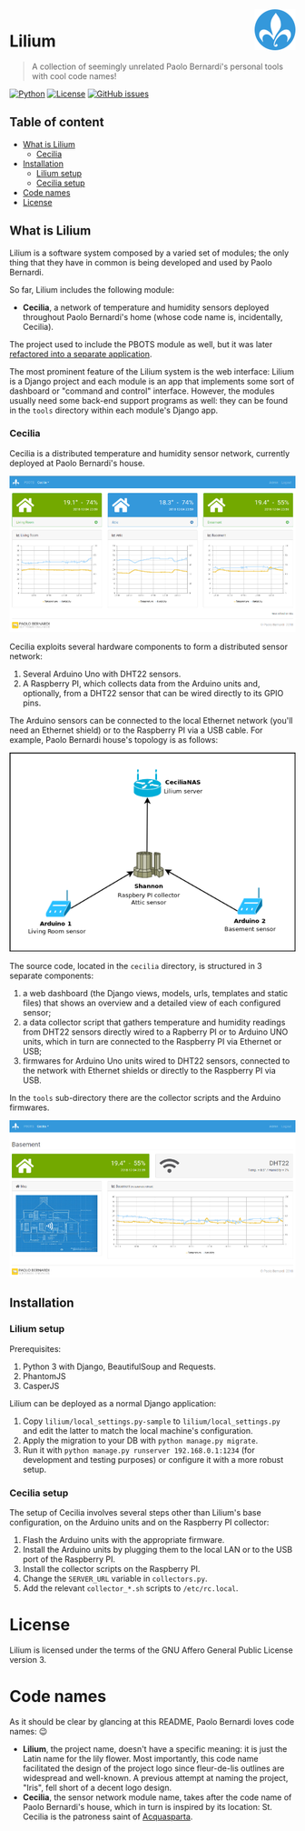 <a href="https://www.bernardi.cloud/">
    <img src=".readme-files/lilium-logo-72.png" alt="Lilium logo" title="Lilium" align="right" height="72" />
</a>

# Lilium
> A collection of seemingly unrelated Paolo Bernardi's personal tools with cool code names!

[![Python](https://img.shields.io/badge/python-v3.6+-blue.svg)](https://www.python.org)
[![License](https://img.shields.io/github/license/bernarpa/lilium.svg)](https://opensource.org/licenses/AGPL-3.0)
[![GitHub issues](https://img.shields.io/github/issues/bernarpa/lilium.svg)](https://github.com/bernarpa/lilium/issues)

## Table of content

- [What is Lilium](#what-is-lilium)
    - [Cecilia](#cecilia)
- [Installation](#installation)
    - [Lilium setup](#lilium-setup)
    - [Cecilia setup](#cecilia-setup)
- [Code names](#code-names)
- [License](#license)

## What is Lilium

Lilium is a software system composed by a varied set of modules; the only thing that they have in common is being developed and used by Paolo Bernardi.

So far, Lilium includes the following module:
  * **Cecilia**, a network of temperature and humidity sensors deployed throughout Paolo Bernardi's home (whose code name is, incidentally, Cecilia).

The project used to include the PBOTS module as well, but it was later 
[refactored into a separate application](https://www.github.com/bernarpa/pbots/).

The most prominent feature of the Lilium system is the web interface: Lilium is a Django project and each module is an app that implements some sort of dashboard or "command and control" interface.  However, the modules usually need some back-end support programs as well: they can be found in the `tools` directory within each module's Django app.

### Cecilia

Cecilia is a distributed temperature and humidity sensor network, currently deployed at Paolo Bernardi's house.

![Image](.readme-files/cecilia_dashboard.png)

Cecilia exploits several hardware components to form a distributed sensor network:
  1. Several Arduino Uno with DHT22 sensors.
  2. A Raspberry PI, which collects data from the Arduino units and, optionally, from a DHT22 sensor that can be wired directly to its GPIO pins.

The Arduino sensors can be connected to the local Ethernet network (you'll need an Ethernet shield) or to the Raspberry PI via a USB cable. For example, Paolo Bernardi house's topology is as follows:

![Image](.readme-files/cecilia-sensor-network.png)

The source code, located in the `cecilia` directory, is structured in 3 separate components:
  1. a web dashboard (the Django views, models, urls, templates and static files) that shows an overview and a detailed view of each configured sensor;
  2. a data collector script that gathers temperature and humidity readings from DHT22 sensors directly wired to a Rapberry PI or to Arduino UNO units, which in turn are connected to the Raspberry PI via Ethernet or USB;
  3. firmwares for Arduino Uno units wired to DHT22 sensors, connected to the network with Ethernet shields or directly to the Raspberry PI via USB.

In the `tools` sub-directory there are the collector scripts and the Arduino firmwares.

![Image](.readme-files/cecilia_details.png)

## Installation

### Lilium setup

Prerequisites:
  1. Python 3 with Django, BeautifulSoup and Requests.
  2. PhantomJS
  3. CasperJS

Lilium can be deployed as a normal Django application:
  1. Copy `lilium/local_settings.py-sample` to `lilium/local_settings.py` and edit the latter to match the local machine's configuration.
  2. Apply the migration to your DB with `python manage.py migrate`.
  3. Run it with `python manage.py runserver 192.168.0.1:1234` (for development and testing purposes) or configure it with a more robust setup.

### Cecilia setup

The setup of Cecilia involves several steps other than Lilium's base configuration, on the Arduino units and on the Raspberry PI collector:
  1. Flash the Arduino units with the appropriate firmware.
  2. Install the Arduino units by plugging them to the local LAN or to the USB port of the Raspberry PI.
  3. Install the collector scripts on the Raspberry PI.
  4. Change the `SERVER_URL` variable in `collectors.py`.
  5. Add the relevant `collector_*.sh` scripts to `/etc/rc.local`.

# License

Lilium is licensed under the terms of the GNU Affero General Public License version 3.

# Code names

As it should be clear by glancing at this README, Paolo Bernardi loves code names: :wink:
  * **Lilium**, the project name, doesn't have a specific meaning: it is just the Latin name for the lily flower. Most importantly, this code name facilitated the design of the project logo since fleur-de-lis outlines are widespread and well-known. A previous attempt at naming the project, "Iris", fell short of a decent logo design.
  * **Cecilia**, the sensor network module name, takes after the code name of Paolo Bernardi's house, which in turn is inspired by its location: St. Cecilia is the patroness saint of [Acquasparta](https://en.wikipedia.org/wiki/Acquasparta).
